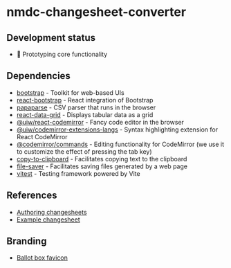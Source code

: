 # nmdc-changesheet-converter

## Development status

- 🚧 Prototyping core functionality

## Dependencies

- [bootstrap](https://github.com/twbs/bootstrap) - Toolkit for web-based UIs
- [react-bootstrap](https://github.com/react-bootstrap/react-bootstrap) - React integration of Bootstrap
- [papaparse](https://github.com/mholt/PapaParse) - CSV parser that runs in the browser
- [react-data-grid](https://github.com/adazzle/react-data-grid/) - Displays tabular data as a grid
- [@uiw/react-codemirror](https://github.com/uiwjs/react-codemirror) - Fancy code editor in the browser
- [@uiw/codemirror-extensions-langs](https://uiwjs.github.io/react-codemirror/#/extensions/languages) - Syntax
  highlighting extension for React CodeMirror
- [@codemirror/commands](https://github.com/codemirror/commands) - Editing functionality for CodeMirror (we use it to
  customize the effect of pressing the tab key)
- [copy-to-clipboard](https://github.com/sudodoki/copy-to-clipboard) - Facilitates copying text to the clipboard
- [file-saver](https://github.com/eligrey/FileSaver.js) - Facilitates saving files generated by a web page
- [vitest](https://github.com/vitest-dev/vitest) - Testing framework powered by Vite

## References

- [Authoring changesheets](https://microbiomedata.github.io/nmdc-runtime/howto-guides/author-changesheets/)
- [Example changesheet](https://github.com/microbiomedata/nmdc-runtime/blob/main/metadata-translation/notebooks/data/changesheet-without-separator3.tsv)

## Branding

- [Ballot box favicon](https://openmoji.org/library/emoji-1F5F3/)
